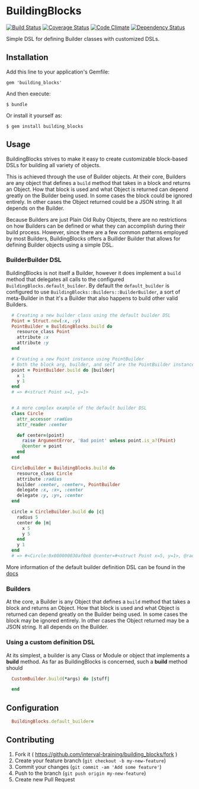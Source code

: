 # BuildingBlocks
[![Build Status](https://travis-ci.org/interval-braining/building_blocks.png)](https://travis-ci.org/interval-braining/building_blocks)
[![Coverage Status](https://coveralls.io/repos/interval-braining/building_blocks/badge.png)](https://coveralls.io/r/interval-braining/building_blocks)
[![Code Climate](https://codeclimate.com/github/interval-braining/building_blocks.png)](https://codeclimate.com/github/interval-braining/building_blocks)
[![Dependency Status](https://gemnasium.com/interval-braining/building_blocks.png)](https://gemnasium.com/interval-braining/building_blocks)

Simple DSL for defining Builder classes with customized DSLs.

## Installation

Add this line to your application's Gemfile:

    gem 'building_blocks'

And then execute:

    $ bundle

Or install it yourself as:

    $ gem install building_blocks

## Usage

BuildingBlocks strives to make it easy to create customizable block-based DSLs
for building all variety of objects.

This is achieved through the use of Builder objects. At their core, Builders are
any object that defines a `build` method that takes in a block and returns an
Object. How that block is used and what Object is returned can depend greatly on
the Builder being used. In some cases the block could be ignored entirely. In
other cases the Object returned could be a JSON string. It all depends on the
Builder.

Because Builders are just Plain Old Ruby Objects, there are no restrictions on
how Builders can be defined or what they can accomplish during their build
process. However, since there are a few common patterns employed by most
Builders, BuildingBlocks offers a Buillder Builder that allows for defining
Builder objects using a simple DSL.

### BuilderBuilder DSL
BuildingBlocks is not itself a Builder, however it does implement a `build`
method that delegates all calls to the configured
`BuildingBlocks.default_builder`. By default the `default_builder` is configured
to use `BuildingBlocks::Builders::BuilderBuilder`, a sort of meta-Builder in that
it's a Builder that also happens to build other valid Builders.

```ruby
  # Creating a new builder class using the default builder DSL
  Point = Struct.new(:x, :y)
  PointBuilder = BuildingBlocks.build do
    resource_class Point
    attribute :x
    attribute :y
  end

  # Creating a new Point instance using PointBuilder
  # Both the block arg, builder, and self are the PointBuilder instance
  point = PointBuilder.build do |builder|
    x 1
    y 1
  end
  # => #<struct Point x=1, y=1>


  # A more complex example of the default builder DSL
  class Circle
    attr_accessor :radius
    attr_reader :center

    def center=(point)
      raise ArgumentError, 'Bad point' unless point.is_a?(Point)
      @center = point
    end
  end

  CircleBuilder = BuildingBlocks.build do
    resource_class Circle
    attribute :radius
    builder :center, :center=, PointBuilder
    delegate :x, :x=, :center
    delegate :y, :y=, :center
  end

  circle = CircleBuilder.build do |c|
    radius 5
    center do |m|
      x 5
      y 5
    end
    y 1
  end
  # => #<Circle:0x000000030af0e8 @center=#<struct Point x=5, y=1>, @radius=5>
```

More information of the default builder definition DSL can be found in the
[docs]()

### Builders
At the core, a Builder is any Object that defines a `build` method that takes a
block and returns an Object. How that block is used and what Object is returned
can depend greatly on the Builder being used. In some cases the block may be
ignored entirely. In other cases the Object returned may be a JSON string. It
all depends on the Builder.

### Using a custom definition DSL

 At its simplest, a builder is any Class or Module or object that
implements a **build** method. As far as BuildingBlocks is concerned, such a
**build** method should 

```ruby
  CustomBuilder.build(*args) do |stuff|

  end
```


## Configuration

```ruby
  BuildingBlocks.default_builder=
```


## Contributing

1. Fork it ( https://github.com/interval-braining/building_blocks/fork )
2. Create your feature branch (`git checkout -b my-new-feature`)
3. Commit your changes (`git commit -am 'Add some feature'`)
4. Push to the branch (`git push origin my-new-feature`)
5. Create new Pull Request
